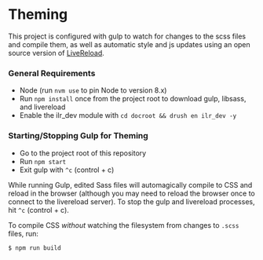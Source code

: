 # Theming

This project is configured with gulp to watch for changes to the scss files and compile them, as well as automatic style and js updates using an open source version of [LiveReload](http://livereload.com/).

### General Requirements

  - Node (run `nvm use` to pin Node to version 8.x)
  - Run `npm install` once from the project root to download gulp, libsass, and livereload
  - Enable the ilr_dev module with `cd docroot && drush en ilr_dev -y`

### Starting/Stopping Gulp for Theming

  - Go to the project root of this repository
  - Run `npm start`
  - Exit gulp with `^c` (control + c)

While running Gulp, edited Sass files will automagically compile to CSS and reload in the browser (although you may need to reload the browser once to connect to the livereload server). To stop the gulp and livereload processes, hit `^c` (control + c).

To compile CSS _without_ watching the filesystem from changes to `.scss` files, run:

```
$ npm run build
```
